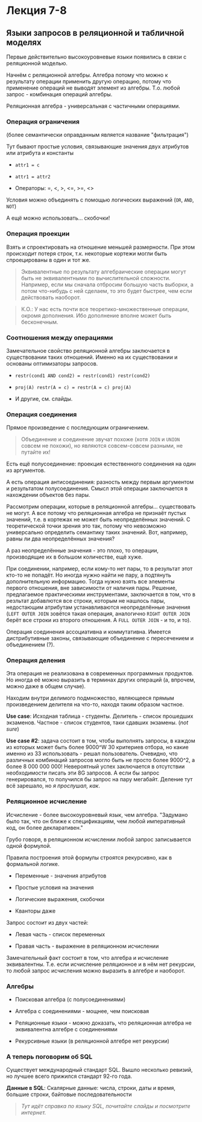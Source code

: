 Лекция 7-8
==========

Языки запросов в реляционной и табличной моделях
------------------------------------------------

Первые действительно высокоуровневые языки появились в связи с реляционной
моделью.

Начнём с реляционной алгебры. Алгебра потому что можно к результату операции
применить другую операцию, потому что применение операций не выводят элемент из
алгебры. Т.о. любой запрос - комбинация операций алгебры.

Реляционная алгебра - универсальная с частичными операциями.



### Операция ограничения

(более семантически оправданным является название "фильтрация")

Тут бывают простые условия, связывающие значения двух атрибутов или атрибута и
константы

-   `attr1 = c`

-   `attr1 = attr2`

-   Операторы: =, <, >, <=, >=, <>

Условия можно объединять с помощью логических выражений (`OR`, `AND`, `NOT`)

А ещё можно использовать... скобочки!



### Операция проекции

Взять и спроектировать на отношение меньшей размерности. При этом происходит
потеря строк, т.к. некоторые кортежи могли быть спроецированы в один и тот же.



>   Эквивалентные по результату алгебраические операции могут быть не
>   эквивалентными по вычислительной сложности. Например, если мы сначала
>   отбросим большую часть выборки, а потом что-нибудь с ней сделаем, то это
>   будет быстрее, чем если действовать наоборот.



>   К.О.: У нас есть почти все теоретико-множественные операции, окромя
>   дополнения. Ибо дополнение вполне может быть бесконечным.



### Соотношения между операциями

Замечательное свойство реляционной алгебры заключается в существовании таких
отношений. Именно на их существовании и основаны оптимизаторы запросов.

-   `restr(cond1 AND cond2) = restr(cond1) restr(cond2)`

-   `proj(A) restr(A = c) = restr(A = c) proj(A)`

-   И другие, см. слайды.



### Операция соединения

Прямое произведение с последующим ограничением.

>   Объединение и соединение звучат похоже (хотя `JOIN` и `UNION` совсем не
>   похожи), но являются совсем-совсем разными, не путайте их!

Есть ещё полусоединение: проекция естественного соединения на один из
аргументов.

А есть операция антисоединения: разность между первым аргументом и результатом
полусоединения. Смысл этой операции заключается в нахождении объектов без пары.



Рассмотрим операции, которые в реляционной алгебры... существовать не могут. А
все потому что реляционная алгебра не признаёт пустых значений, т.е. в кортежах
не может быть неопределённых значений. С теоретической точки зрения это так,
потому что невозможно универсально определить семантику таких значений. Вот,
например, равны ли два неопределённых значения?

А раз неопределённые значения - это плохо, то операции, производящие их в
большом количестве, ещё хуже.

При соединении, например, если кому-то нет пары, то в результат этот кто-то не
попадёт. Но иногда нужно найти не пару, а подтянуть дополнительную информацию.
Тогда нужно взять все элементы первого отношения, вне зависимости от наличия
пары. Решение, предлагаемое практическими инструментами, заключается в том, что
в резльтат добавлются все строки, которым не нашлось пары, недостающим атрибутам
устанавливаются неопределённые значения (`LEFT OUTER JOIN` зовётся такая
операция, аналогично `RIGHT OUTER JOIN` берёт все строки из второго отношения. А
`FULL OUTER JOIN` - и то, и то).

Операция соединения ассоциативна и коммутативна. Имеется дистрибутивные законы,
связывающие объединение с пересечением и объединением (?).



### Операция деления

Эта операция не реализована в современных программных продуктов. Но иногда её
можно выразить в терминах других операций (а, впрочем, можно даже в общем
случае).

Находим внутри делимого подмножество, являющееся прямым произведением делителя
на что-то, находя таким образом частное.

**Use case**: Исходная таблица - студенты. Делитель - список прошедших
экзаменов. Частное - список студентов, таки сдавших экзамены. (*not sure*)

**Use case #2**: задача состоит в том, чтобы выполнять запросы, в каждом из
которых может быть более 9000^W 30 критериев отбора, но какие именно из 33
использовать - решал пользователь. Очевидно, что различных комбинаций запросов
могло быть не просто более 9000^2, а более 8 000 000 000! Невероятный успех
заключается в отсутствии необходимости писать эти 8G запросов. А если бы запрос
генерировался, то получился бы запрос на пару мегабайт. Деление тут всё
зарешало, но *я прослушал, как*.



### Реляционное исчисление

Исчисление - более высокоуровневый язык, чем алгебра. "Задумано было так, что он
ближе к спецификациям, чем любой императивный код, он более декларативен."

Грубо говоря, в реляционном исчислении любой запрос записывается одной формулой.

Правила построения этой формулы строятся рекурсивно, как в формальной логике.

-   Переменные - значения атрибутов

-   Простые условия на значения

-   Логические выражения, скобочки

-   Кванторы даже



Запрос состоит из двух частей:

-   Левая часть - список переменных

-   Правая часть - выражение в реляционном исчислении

Замечательный факт состоит в том, что алгебра и исчисление эквивалентны. Т.е.
если исчисление реляционное и в нём нет рекурсии, то любой запрос исчисления
можно выразить в алгебре и наоборот.



### Алгебры

-   Поисковая алгебра (с полусоединениями)

-   Алгебра с соединениями - мощнее, чем поисковая

-   Реляционные языки - можно доказать, что реляционная алгебра не эквивалентна
    алгебре с соединениями

-   Рекурсивные языки (в реляционной алгебре нет рекурсии)



### А теперь поговорим об SQL

Существует международный стандарт SQL. Вышло несколько ревизий, но лучшее всего
прижился стандарт 92-го года.

**Данные в SQL**: Скалярные данные: числа, строки, даты и время, большие строки,
байтовые последовательности



>   *Тут идёт справка по языку SQL, почитайте слайды и посмотрите интернет.*
